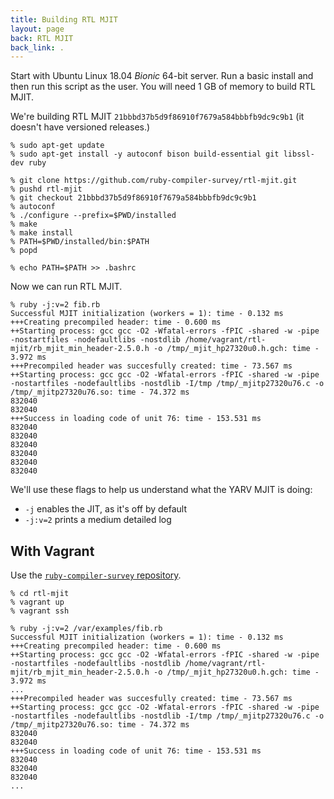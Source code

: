```yaml
---
title: Building RTL MJIT
layout: page
back: RTL MJIT
back_link: .
---
```


Start with Ubuntu Linux 18.04 *Bionic* 64-bit server. Run a basic install and then run this script as the user. You will need 1 GB of memory to build RTL MJIT.

We're building RTL MJIT `21bbbd37b5d9f86910f7679a584bbbfb9dc9c9b1` (it doesn't have versioned releases.)

```
% sudo apt-get update
% sudo apt-get install -y autoconf bison build-essential git libssl-dev ruby

% git clone https://github.com/ruby-compiler-survey/rtl-mjit.git
% pushd rtl-mjit
% git checkout 21bbbd37b5d9f86910f7679a584bbbfb9dc9c9b1
% autoconf
% ./configure --prefix=$PWD/installed
% make
% make install
% PATH=$PWD/installed/bin:$PATH
% popd

% echo PATH=$PATH >> .bashrc
```

Now we can run RTL MJIT.

```
% ruby -j:v=2 fib.rb
Successful MJIT initialization (workers = 1): time - 0.132 ms
+++Creating precompiled header: time - 0.600 ms
++Starting process: gcc gcc -O2 -Wfatal-errors -fPIC -shared -w -pipe -nostartfiles -nodefaultlibs -nostdlib /home/vagrant/rtl-mjit/rb_mjit_min_header-2.5.0.h -o /tmp/_mjit_hp27320u0.h.gch: time - 3.972 ms
+++Precompiled header was succesfully created: time - 73.567 ms
++Starting process: gcc gcc -O2 -Wfatal-errors -fPIC -shared -w -pipe -nostartfiles -nodefaultlibs -nostdlib -I/tmp /tmp/_mjitp27320u76.c -o /tmp/_mjitp27320u76.so: time - 74.372 ms
832040
832040
+++Success in loading code of unit 76: time - 153.531 ms
832040
832040
832040
832040
832040
832040
```

We'll use these flags to help us understand what the YARV MJIT is doing:

* `-j` enables the JIT, as it's off by default
* `-j:v=2` prints a medium detailed log

## With Vagrant

Use the [`ruby-compiler-survey` repository](https://github.com/ruby-compiler-survey/ruby-compiler-survey/).

```
% cd rtl-mjit
% vagrant up
% vagrant ssh
```

```
% ruby -j:v=2 /var/examples/fib.rb
Successful MJIT initialization (workers = 1): time - 0.132 ms
+++Creating precompiled header: time - 0.600 ms
++Starting process: gcc gcc -O2 -Wfatal-errors -fPIC -shared -w -pipe -nostartfiles -nodefaultlibs -nostdlib /home/vagrant/rtl-mjit/rb_mjit_min_header-2.5.0.h -o /tmp/_mjit_hp27320u0.h.gch: time - 3.972 ms
...
+++Precompiled header was succesfully created: time - 73.567 ms
++Starting process: gcc gcc -O2 -Wfatal-errors -fPIC -shared -w -pipe -nostartfiles -nodefaultlibs -nostdlib -I/tmp /tmp/_mjitp27320u76.c -o /tmp/_mjitp27320u76.so: time - 74.372 ms
832040
832040
+++Success in loading code of unit 76: time - 153.531 ms
832040
832040
832040
...
```
